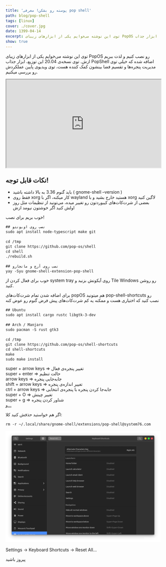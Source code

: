 ```yaml
---
title: 'پوسته رو بشکن! معرفی pop shell'
path: blog/pop-shell
tags: [linux]
cover: ./cover.jpg
date: 1399-04-14
excerpt: توی این نوشته می‌خوایم یکی از ابزارهای زیبای PopOS رو نصب کنیم و لذت ببریم ازش. توی نسخه‌ی 20.04 این توزیع، ابزار جذاب PopShell اضافه شده که خیلی توی مدیریت پنجره‌ها و تقسیم فضا بینشون کمک کننده هست، توی ویدیوی پایین عملکردش رو بررسی میکنیم.
show: true
---
```


توی این نوشته می‌خوایم یکی از ابزارهای زیبای PopOS رو نصب کنیم و لذت ببریم ازش. توی نسخه‌ی 20.04 این توزیع، ابزار جذاب PopShell اضافه شده که خیلی توی مدیریت پنجره‌ها و تقسیم فضا بینشون کمک کننده هست، توی ویدیوی پایین عملکردش رو بررسی میکنیم.

<style>.h_iframe-aparat_embed_frame{position:relative;}.h_iframe-aparat_embed_frame .ratio{display:block;width:100%;height:auto;}.h_iframe-aparat_embed_frame iframe{position:absolute;top:0;left:0;width:100%;height:100%;}</style><div class="h_iframe-aparat_embed_frame"><span style="display: block;padding-top: 57%"></span><iframe src="https://www.aparat.com/video/video/embed/videohash/kEBmC/vt/frame" title="پوسته رو بشکن! گنوم شل با پنجره‌هایی رو به طلوع" allowFullScreen="true" webkitallowfullscreen="true" mozallowfullscreen="true"></iframe></div>

## نکات قابل توجه!

- باید گنوم 3.36 به بالا داشته باشید ( gnome-shell –version )
- فقط روی xorg کار میکنه، اگر با wayland هستید خارج بشید و با xorg لاگین کنید
- بعضی از شرت‌کات‌های کیبوردتون رو تغییر میده، می‌تونید از تنظیمات مثل روز اولش کنید اگر خوشتون نیومد ازش

خوب بریم برای نصب!

    ## نصب روی اوبونتو
    sudo apt install node-typescript make git

    cd /tmp
    git clone https://github.com/pop-os/shell
    cd shell
    ./rebuild.sh

    ## نصب روی آرچ و مانجارو
    yay -Syu gnome-shell-extension-pop-shell

خوب برای فعال کردن از system tray روی آیکونش بزنید و Tile Windows رو روشن کنید.

برای اضافه شدن تمام شرت‌کات‌های popOS هم میتونید pop-shell-shortcuts رو نصب کنید که اختیاری هست و ممکنه یه کم شرت‌کات‌های پیش فرض گنوم رو عوض کنه

    ## Ubuntu
    sudo apt install cargo rustc libgtk-3-dev

    ## Arch / Manjaro
    sudo pacman -S rust gtk3

    cd /tmp
    git clone https://github.com/pop-os/shell-shortcuts
    cd shell-shortcuts
    make
    sudo make install

super + arrow keys => تغییر پنجره‌ی فعال  
super + enter => حالت تنظیم  
arrow keys => جابه‌جایی پنجره  
shift + arrow keys => تغییر اندازه‌ی پنجره  
ctrl + arrow keys => جابه‌جا کردن پنجره با پنجره‌ی انتخابی  
super + O => تغییر چینش  
super + g => شناور کردن پنجره  
[و…](https://github.com/pop-os/shell)

اگر هم خواستید حذفش کنید کلا:

    rm -r ~/.local/share/gnome-shell/extensions/pop-shell@system76.com

![](./settings.png)

Settings -> Keyboard Shortcuts -> Reset All…

پیروز باشید
